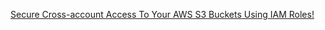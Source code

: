 [Secure Cross-account Access To Your AWS S3 Buckets Using IAM Roles!](https://www.youtube.com/watch?v=5Z_5fxJr05s)